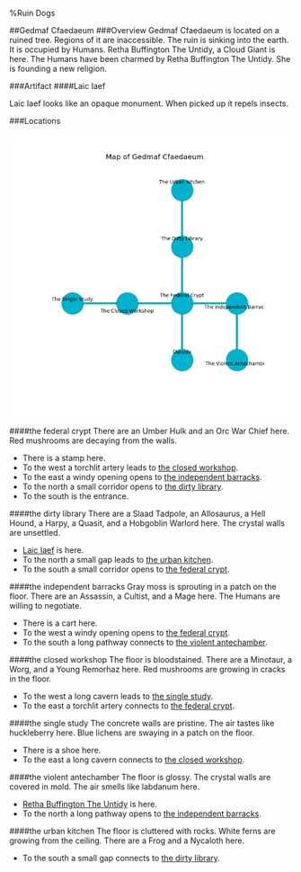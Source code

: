 %Ruin Dogs

##Gedmaf Cfaedaeum
###Overview
Gedmaf Cfaedaeum is located on a ruined tree. Regions of it are inaccessible. The ruin is sinking into the earth. It is occupied by Humans. <a name="Retha-Buffington-The-Untidy"></a>Retha Buffington The Untidy, a Cloud Giant is here. The Humans have been charmed by Retha Buffington The Untidy. She  is founding a new religion. 



###Artifact
####<a name="Laic-Iaef"></a>Laic Iaef


Laic Iaef looks like an opaque monument. When picked up it repels insects. 





###Locations


![](../v2/images/Gedmaf-Cfaedaeum.png)

####<a name="the-federal-crypt"></a>the federal crypt
There are an Umber Hulk and an Orc War Chief here. Red mushrooms are decaying from the walls. 



* There is a stamp here.
* To the west a torchlit artery leads to [the closed workshop](#the-closed-workshop).
* To the east a windy opening opens to [the independent barracks](#the-independent-barracks).
* To the north a small corridor opens to [the dirty library](#the-dirty-library).
* To the south is the entrance.


####<a name="the-dirty-library"></a>the dirty library
There are a Slaad Tadpole, an Allosaurus, a Hell Hound, a Harpy, a Quasit, and a Hobgoblin Warlord here. The crystal walls are unsettled. 



* [Laic Iaef](#Laic-Iaef) is here.
* To the north a small gap leads to [the urban kitchen](#the-urban-kitchen).
* To the south a small corridor opens to [the federal crypt](#the-federal-crypt).


####<a name="the-independent-barracks"></a>the independent barracks
Gray moss is sprouting in a patch on the floor. There are an Assassin, a Cultist, and a Mage here. The Humans are willing to negotiate. 



* There is a cart here.
* To the west a windy opening opens to [the federal crypt](#the-federal-crypt).
* To the south a long pathway connects to [the violent antechamber](#the-violent-antechamber).


####<a name="the-closed-workshop"></a>the closed workshop
The floor is bloodstained. There are a Minotaur, a Worg, and a Young Remorhaz here. Red mushrooms are growing in cracks in the floor. 



* To the west a long cavern leads to [the single study](#the-single-study).
* To the east a torchlit artery connects to [the federal crypt](#the-federal-crypt).


####<a name="the-single-study"></a>the single study
The concrete walls are pristine. The air tastes like huckleberry here. Blue lichens are swaying in a patch on the floor. 



* There is a shoe here.
* To the east a long cavern connects to [the closed workshop](#the-closed-workshop).


####<a name="the-violent-antechamber"></a>the violent antechamber
The floor is glossy. The crystal walls are covered in mold. The air smells like labdanum here. 



* [Retha Buffington The Untidy](#Retha-Buffington-The-Untidy) is here.
* To the north a long pathway opens to [the independent barracks](#the-independent-barracks).


####<a name="the-urban-kitchen"></a>the urban kitchen
The floor is cluttered with rocks. White ferns are growing from the ceiling. There are a Frog and a Nycaloth here. 



* To the south a small gap connects to [the dirty library](#the-dirty-library).


